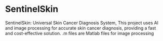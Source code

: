 # SentinelSkin
SentinelSkin: Universal Skin Cancer Diagnosis System, This project uses AI and image processing for accurate skin cancer diagnosis, providing a fast and cost-effective solution.
.m files are Matlab files for image processing
